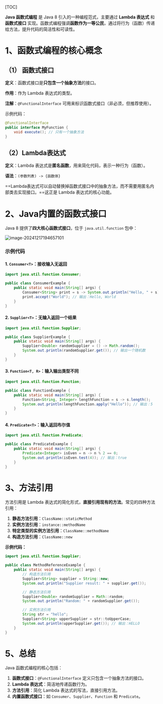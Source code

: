 [TOC]



**Java 函数式编程** 是 Java 8 引入的一种编程范式，主要通过 **Lambda 表达式** 和 **函数式接口** 实现。函数式编程强调**函数作为一等公民**，通过将行为（函数）传递给方法，提升代码的简洁性和可读性。

# 1、函数式编程的核心概念

## （1） 函数式接口

**定义**：函数式接口是**只包含一个抽象方法**的接口。

**作用**：作为 Lambda 表达式的类型。

**注解**：`@FunctionalInterface` 可用来标识函数式接口（非必须，但推荐使用）。



示例代码：

```java
@FunctionalInterface
public interface MyFunction {
    void execute(); // 只有一个抽象方法
}
```



## （2）Lambda表达式

**定义**：Lambda 表达式是**匿名函数**，用来简化代码，表示一种行为（函数）。

**语法**：`(参数列表) -> {函数体}`

==Lambda表达式可以自动替换掉函数式接口中的抽象方法，而不需要用匿名内部类去实现接口。==这正是 Lambda 表达式的核心功能。





# 2、Java内置的函数式接口

Java 8 提供了**四大核心函数式接口**，位于 `java.util.function` 包中：

 ![image-20241217194657101](D:\md_image\image-20241217194657101.png)

### **示例代码**

#### 1. **`Consumer<T>`：接收输入无返回**

```java
import java.util.function.Consumer;

public class ConsumerExample {
    public static void main(String[] args) {
        Consumer<String> print = s -> System.out.println("Hello, " + s);
        print.accept("World"); // 输出：Hello, World
    }
}
```

#### 2. **`Supplier<T>`：无输入返回一个结果**

```java
import java.util.function.Supplier;

public class SupplierExample {
    public static void main(String[] args) {
        Supplier<Double> randomSupplier = () -> Math.random();
        System.out.println(randomSupplier.get()); // 输出一个随机数
    }
}
```

#### 3. **`Function<T, R>`：输入输出类型不同**

```java
import java.util.function.Function;

public class FunctionExample {
    public static void main(String[] args) {
        Function<String, Integer> lengthFunction = s -> s.length();
        System.out.println(lengthFunction.apply("Hello")); // 输出：5
    }
}
```

#### 4. **`Predicate<T>`：输入返回布尔值**

```java
import java.util.function.Predicate;

public class PredicateExample {
    public static void main(String[] args) {
        Predicate<Integer> isEven = n -> n % 2 == 0;
        System.out.println(isEven.test(4)); // 输出：true
    }
}
```



# 3、方法引用

方法引用是 Lambda 表达式的简化形式，**直接引用现有的方法**。常见的四种方法引用：

1. **静态方法引用**：`ClassName::staticMethod`
2. **实例方法引用**：`instance::methodName`
3. **特定类型的实例方法引用**：`ClassName::methodName`
4. **构造方法引用**：`ClassName::new`



**示例代码：**

```java
import java.util.function.Supplier;

public class MethodReferenceExample {
    public static void main(String[] args) {
        // 构造方法引用
        Supplier<String> supplier = String::new;
        System.out.println("Supplier result: " + supplier.get());

        // 静态方法引用
        Supplier<Double> randomSupplier = Math::random;
        System.out.println("Random: " + randomSupplier.get());

        // 实例方法引用
        String str = "hello";
        Supplier<String> upperSupplier = str::toUpperCase;
        System.out.println(upperSupplier.get()); // 输出：HELLO
    }
}
```

# **5、总结**

Java 函数式编程的核心包括：

1. **函数式接口**：`@FunctionalInterface` 定义只包含一个抽象方法的接口。
2. **Lambda 表达式**：简洁地传递函数行为。
3. **方法引用**：简化 Lambda 表达式的写法，直接引用方法。
4. **内置函数式接口**：如 `Consumer`、`Supplier`、`Function` 和 `Predicate`。
